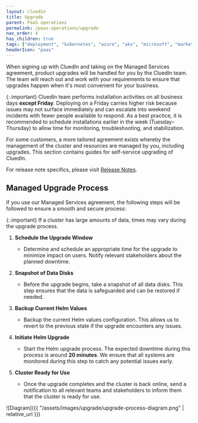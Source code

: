 ```yaml
---
layout: cluedin
title: Upgrade
parent: PaaS operations
permalink: /paas-operations/upgrade
nav_order: 4
has_children: true
tags: ["deployment", "kubernetes", "azure", "aks", "microsoft", "marketplace", "azure-marketplace"]
headerIcon: "paas"
---
```


When signing up with CluedIn and taking on the Managed Services agreement, product upgrades will be handled for you by the CluedIn team. The team will reach out and work with your requirements to ensure that upgrades happen when it's most convenient for your business.

{:.important}
CluedIn team performs installation activities on all business days **except Friday**. Deploying on a Friday carries higher risk because issues may not surface immediately and can escalate into weekend incidents with fewer people available to respond. As a best practice, it is recommended to schedule installations earlier in the week (Tuesday–Thursday) to allow time for monitoring, troubleshooting, and stabilization.

For some customers, a more tailored agreement exists whereby the management of the cluster and resources are managed by you, including upgrades. This section contains guides for self-service upgrading of CluedIn.

For release note specifics, please visit [Release Notes](/release-notes).

## Managed Upgrade Process

If you use our Managed Services agreement, the following steps will be followed to ensure a smooth and secure process:

{:.important}
If a cluster has large amounts of data, times may vary during the upgrade process.

1. **Schedule the Upgrade Window**  
   - Determine and schedule an appropriate time for the upgrade to minimize impact on users. Notify relevant stakeholders about the planned downtime.

2. **Snapshot of Data Disks**  
   - Before the upgrade begins, take a snapshot of all data disks. This step ensures that the data is safeguarded and can be restored if needed.

3. **Backup Current Helm Values**  
   - Backup the current Helm values configuration. This allows us to revert to the previous state if the upgrade encounters any issues.

4. **Initiate Helm Upgrade**  
   - Start the Helm upgrade process. The expected downtime during this process is around **20 minutes**. We ensure that all systems are monitored during this step to catch any potential issues early.

5. **Cluster Ready for Use**  
   - Once the upgrade completes and the cluster is back online, send a notification to all relevant teams and stakeholders to inform them that the cluster is ready for use.

  ![Diagram]({{ "/assets/images/upgrade/upgrade-process-diagram.png" | relative_url }})
